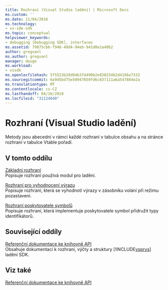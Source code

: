 ```yaml
---
title: Rozhraní (Visual Studio ladění) | Microsoft Docs
ms.custom: ''
ms.date: 11/04/2016
ms.technology:
- vs-ide-sdk
ms.topic: conceptual
helpviewer_keywords:
- debugging [Debugging SDK], interfaces
ms.assetid: 79875cbb-f946-49d4-94eb-941d0e1a40b2
author: gregvanl
ms.author: gregvanl
manager: douge
ms.workload:
- vssdk
ms.openlocfilehash: 5f5523b28d84b3fd490b2e83823462d4166e7332
ms.sourcegitcommit: 6a9d5bd75e50947659fd6c837111a6a547884e2a
ms.translationtype: MT
ms.contentlocale: cs-CZ
ms.lasthandoff: 04/16/2018
ms.locfileid: "31124640"
---
```

# <a name="interfaces-visual-studio-debugging"></a>Rozhraní (Visual Studio ladění)
Metody jsou abecední v rámci každé rozhraní v tabulce obsahu a na stránce rozhraní v tabulce Vtable pořadí.  
  
## <a name="in-this-section"></a>V tomto oddílu  
 [Základní rozhraní](../../../extensibility/debugger/reference/core-interfaces.md)  
 Popisuje rozhraní používá modul pro ladění.  
  
 [Rozhraní pro vyhodnocení výrazu](../../../extensibility/debugger/reference/expression-evaluation-interfaces.md)  
 Popisuje rozhraní, která se vyhodnotí výrazy v zásobníku volání při režimu pozastavení.  
  
 [Rozhraní poskytovatele symbolů ](../../../extensibility/debugger/reference/symbol-provider-interfaces.md)  
 Popisuje rozhraní, která implementuje poskytovatele symbol přidružit typy identifikátorů.  
  
## <a name="related-sections"></a>Související oddíly  
 [Referenční dokumentace ke knihovně API](../../../extensibility/debugger/reference/api-reference-visual-studio-debugging.md)  
 Obsahuje dokumentaci k rozhraní, výčty a struktury [!INCLUDE[vsprvs](../../../code-quality/includes/vsprvs_md.md)] ladění SDK.  
  
## <a name="see-also"></a>Viz také  
 [Referenční dokumentace ke knihovně API](../../../extensibility/debugger/reference/api-reference-visual-studio-debugging.md)